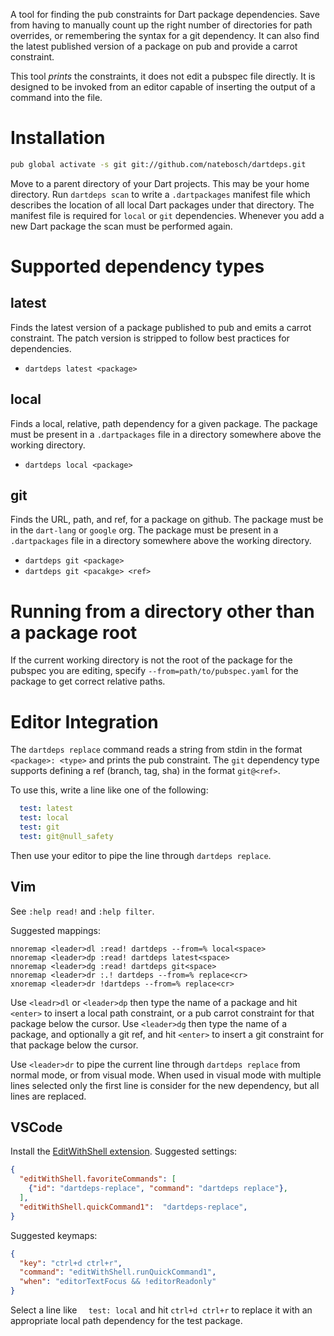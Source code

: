 A tool for finding the pub constraints for Dart package dependencies. Save from
having to manually count up the right number of directories for path overrides,
or remembering the syntax for a git dependency. It can also find the latest
published version of a package on pub and provide a carrot constraint.

This tool _prints_ the constraints, it does not edit a pubspec file directly. It
is designed to be invoked from an editor capable of inserting the output of a
command into the file.

# Installation

```sh
pub global activate -s git git://github.com/natebosch/dartdeps.git
```

Move to a parent directory of your Dart projects. This may be your home
directory. Run `dartdeps scan` to write a `.dartpackages` manifest file which
describes the location of all local Dart packages under that directory. The
manifest file is required for `local` or `git` dependencies. Whenever you add a
new Dart package the scan must be performed again.

# Supported dependency types

## latest

Finds the latest version of a package published to pub and emits a carrot
constraint. The patch version is stripped to follow best practices for
dependencies.

- `dartdeps latest <package>`

## local

Finds a local, relative, path dependency for a given package. The package must
be present in a `.dartpackages` file in a directory somewhere above the working
directory.

- `dartdeps local <package>`

## git

Finds the URL, path, and ref, for a package on github. The package must be in
the `dart-lang` or `google` org. The package must be present in a
`.dartpackages` file in a directory somewhere above the working directory.

- `dartdeps git <package>`
- `dartdeps git <pacakge> <ref>`

# Running from a directory other than a package root

If the current working directory is not the root of the package for the pubspec
you are editing, specify `--from=path/to/pubspec.yaml` for the package to get
correct relative paths.

# Editor Integration

The `dartdeps replace` command reads a string from stdin in the format
`<package>: <type>` and prints the pub constraint. The `git` dependency type
supports defining a ref (branch, tag, sha) in the format `git@<ref>`.

To use this, write a line like one of the following:

```yaml
  test: latest
  test: local
  test: git
  test: git@null_safety
```

Then use your editor to pipe the line through `dartdeps replace`.

## Vim

See `:help read!` and `:help filter`.

Suggested mappings:

```viml
nnoremap <leader>dl :read! dartdeps --from=% local<space>
nnoremap <leader>dp :read! dartdeps latest<space>
nnoremap <leader>dg :read! dartdeps git<space>
nnoremap <leader>dr :.! dartdeps --from=% replace<cr>
xnoremap <leader>dr !dartdeps --from=% replace<cr>
```

Use `<leadr>dl` or `<leader>dp` then type the name of a package and hit
`<enter>` to insert a local path constraint, or a pub carrot constraint for that
package below the cursor. Use `<leader>dg` then type the name of a package, and
optionally a git ref, and hit `<enter>` to insert a git constraint for that
package below the cursor.

Use `<leader>dr` to pipe the current line through `dartdeps replace` from normal
mode, or from visual mode. When used in visual mode with multiple lines selected
only the first line is consider for the new dependency, but all lines are
replaced.

## VSCode

Install the [EditWithShell extension][EditWithShell]. Suggested settings:

```json
{
  "editWithShell.favoriteCommands": [
    {"id": "dartdeps-replace", "command": "dartdeps replace"},
  ],
  "editWithShell.quickCommand1":  "dartdeps-replace",
}
```

Suggested keymaps:

```json
{
  "key": "ctrl+d ctrl+r",
  "command": "editWithShell.runQuickCommand1",
  "when": "editorTextFocus && !editorReadonly"
}
```

Select a line like `  test: local` and hit `ctrl+d ctrl+r` to replace it with an
appropriate local path dependency for the test package.

[EditWithShell]: https://marketplace.visualstudio.com/items?itemName=ryu1kn.edit-with-shell
